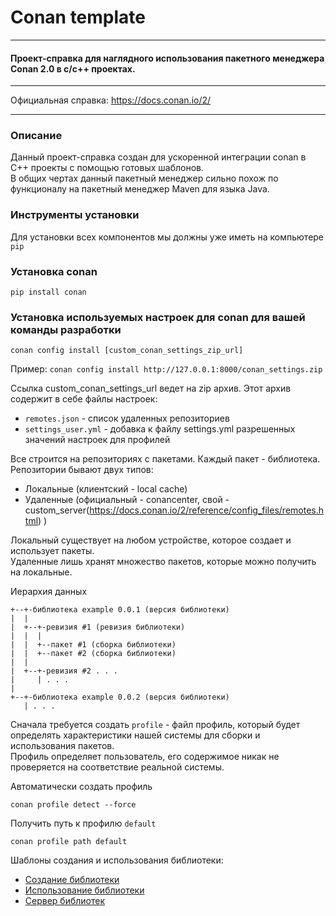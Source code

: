 # Conan template
___
#### Проект-справка для наглядного использования пакетного менеджера Conan 2.0 в c/c++ проектах.
___
Официальная справка: https://docs.conan.io/2/
___
### Описание
Данный проект-справка создан для ускоренной интеграции conan в C++ проекты с помощью готовых шаблонов.  
В общих чертах данный пакетный менеджер сильно похож по функционалу на пакетный менеджер Maven для языка Java.

### Инструменты установки
Для установки всех компонентов мы должны уже иметь на компьютере ```pip```

### Установка conan
```
pip install conan
```
### Установка используемых настроек для conan для вашей команды разработки
```
conan config install [custom_conan_settings_zip_url]
```
Пример: ```conan config install http://127.0.0.1:8000/conan_settings.zip```

Ссылка custom_conan_settings_url ведет на zip архив. Этот архив содержит в себе файлы настроек:
+ ```remotes.json``` - список удаленных репозиториев
+ ```settings_user.yml``` - добавка к файлу settings.yml разрешенных значений настроек для профилей
  
Все строится на репозиториях с пакетами. Каждый пакет - библиотека.
Репозитории бывают двух типов:
+ Локальные (клиентский - local cache)
+ Удаленные (официальный - conancenter, свой - custom_server(https://docs.conan.io/2/reference/config_files/remotes.html) )

Локальный существует на любом устройстве, которое создает и использует пакеты.  
Удаленные лишь хранят множество пакетов, которые можно получить на локальные.

Иерархия данных
```
+--+-библиотека example 0.0.1 (версия библиотеки)
|  |
|  +--+-ревизия #1 (ревизия библиотеки)
|  |  |
|  |  +--пакет #1 (сборка библиотеки)
|  |  +--пакет #2 (сборка библиотеки)
|  |
|  +--+-ревизия #2 . . .
|     | . . .
|
+--+-библиотека example 0.0.2 (версия библиотеки)
   | . . .
```
Сначала требуется создать ```profile``` - файл профиль, который будет определять
характеристики нашей системы для сборки и использования пакетов.  
Профиль определяет пользователь, его содержимое никак не проверяется на соответствие реальной системы.

Автоматически создать профиль
```
conan profile detect --force
```
Получить путь к профилю ```default```
```
conan profile path default
```
Шаблоны создания и использования библиотеки:
+ [Создание библиотеки](../build-lib-project/doc/README_RUS.md)
+ [Использование библиотеки](../build-executable-project/doc/README_RUS.md)
+ [Сервер библиотек](../conan-server/doc/README_RUS.md)
